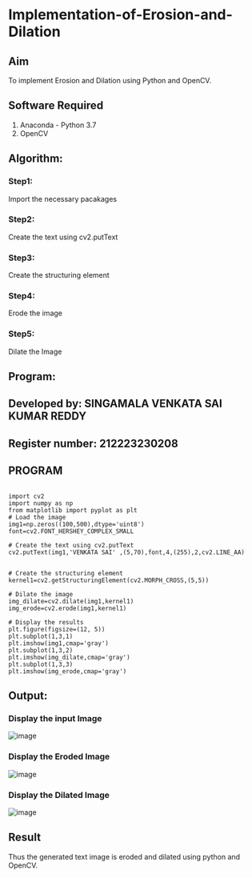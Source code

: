 # Implementation-of-Erosion-and-Dilation
## Aim
To implement Erosion and Dilation using Python and OpenCV.
## Software Required
1. Anaconda - Python 3.7
2. OpenCV
## Algorithm:
### Step1:
Import the necessary pacakages

### Step2:
Create the text using cv2.putText

### Step3:
Create the structuring element

### Step4:
Erode the image

### Step5:
Dilate the Image
 
## Program:
## Developed by: SINGAMALA VENKATA SAI KUMAR REDDY
## Register number: 212223230208
## PROGRAM
```

import cv2
import numpy as np
from matplotlib import pyplot as plt
# Load the image
img1=np.zeros((100,500),dtype='uint8')
font=cv2.FONT_HERSHEY_COMPLEX_SMALL

# Create the text using cv2.putText
cv2.putText(img1,'VENKATA SAI' ,(5,70),font,4,(255),2,cv2.LINE_AA)


# Create the structuring element
kernel1=cv2.getStructuringElement(cv2.MORPH_CROSS,(5,5))

# Dilate the image
img_dilate=cv2.dilate(img1,kernel1)
img_erode=cv2.erode(img1,kernel1)

# Display the results
plt.figure(figsize=(12, 5))
plt.subplot(1,3,1)
plt.imshow(img1,cmap='gray')
plt.subplot(1,3,2)
plt.imshow(img_dilate,cmap='gray')
plt.subplot(1,3,3)
plt.imshow(img_erode,cmap='gray')
```

## Output:

### Display the input Image
![image](https://github.com/user-attachments/assets/8849ba2c-80ce-402a-b1ca-15d0fc7bf9e3)


### Display the Eroded Image
![image](https://github.com/user-attachments/assets/4792b12e-8f9b-4303-8f85-cc9a90e7f298)


### Display the Dilated Image
![image](https://github.com/user-attachments/assets/5e6f3c2d-083b-4b5a-8ad5-e5c0bbd8e5dd)



## Result
Thus the generated text image is eroded and dilated using python and OpenCV.
